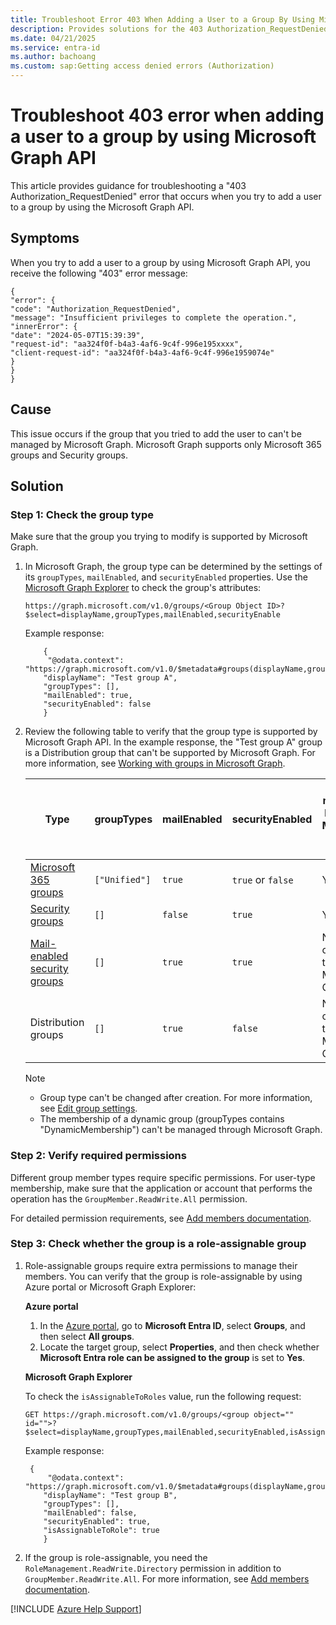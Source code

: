 ```yaml
---
title: Troubleshoot Error 403 When Adding a User to a Group By Using Microsoft Graph API
description: Provides solutions for the 403 Authorization_RequestDenied error that occurs when you add a user to a group by using Microsoft Graph API.
ms.date: 04/21/2025
ms.service: entra-id
ms.author: bachoang
ms.custom: sap:Getting access denied errors (Authorization)
---
```


# Troubleshoot 403 error when adding a user to a group by using Microsoft Graph API

This article provides guidance for troubleshooting a "403 Authorization_RequestDenied" error that occurs when you try to add a user to a group by using the Microsoft Graph API.

## Symptoms

When you try to add a user to a group by using Microsoft Graph API, you receive the following "403" error message:

```output
{
"error": {
"code": "Authorization_RequestDenied",
"message": "Insufficient privileges to complete the operation.",
"innerError": {
"date": "2024-05-07T15:39:39",
"request-id": "aa324f0f-b4a3-4af6-9c4f-996e195xxxx",
"client-request-id": "aa324f0f-b4a3-4af6-9c4f-996e1959074e"
}
}
}
```

## Cause

This issue occurs if the group that you tried to add the user to can't be managed by Microsoft Graph. Microsoft Graph supports only Microsoft 365 groups and Security groups.

## Solution

### Step 1: Check the group type

Make sure that the group you trying to modify is supported by Microsoft Graph.

1. In Microsoft Graph, the group type can be determined by the settings of its `groupTypes`, `mailEnabled`, and `securityEnabled` properties. Use the [Microsoft Graph Explorer](https://developer.microsoft.com/graph/graph-explorer) to check the group's attributes:

    ```http
    https://graph.microsoft.com/v1.0/groups/<Group Object ID>?$select=displayName,groupTypes,mailEnabled,securityEnable
    ```

    Example response:

    ```output
        {
         "@odata.context": "https://graph.microsoft.com/v1.0/$metadata#groups(displayName,groupTypes,mailEnabled,securityEnabled)/$entity",
        "displayName": "Test group A",
        "groupTypes": [],
        "mailEnabled": true,
        "securityEnabled": false
        }
    
   ```

2. Review the following table to verify that the group type is supported by Microsoft Graph API. In the example response, the "Test group A" group is a Distribution group that can't be supported by Microsoft Graph. For more information, see [Working with groups in Microsoft Graph](/graph/api/resources/groups-overview).

    | Type |groupTypes | mailEnabled | securityEnabled | Can be managed by using Microsoft Graph APIs |
    |--|--|--|--|--|
    | [Microsoft 365 groups](/graph/api/resources/groups-overview#microsoft-365-groups) | `["Unified"]` | `true` | `true` or `false` | Yes |
    | [Security groups](/graph/api/resources/groups-overview#security-groups-and-mail-enabled-security-groups) | `[]` | `false` | `true` | Yes |
    | [Mail-enabled security groups](/graph/api/resources/groups-overview#security-groups-and-mail-enabled-security-groups) | `[]` | `true` | `true` | No; read-only through Microsoft Graph |
    | Distribution groups | `[]` | `true` | `false` | No; read-only through Microsoft Graph |

    > [!NOTE]
    > - Group type can't be changed after creation. For more information, see [Edit group settings](/entra/fundamentals/how-to-manage-groups#edit-group-settings).
    > - The membership of a dynamic group (groupTypes contains "DynamicMembership") can't be managed through Microsoft Graph.

### Step 2: Verify required permissions

Different group member types require specific permissions. For user-type membership, make sure that the application or account that performs the operation has the `GroupMember.ReadWrite.All` permission.

For detailed permission requirements, see [Add members documentation](/graph/api/group-post-members).

### Step 3: Check whether the group is a role-assignable group

1. Role-assignable groups require extra permissions to manage their members. You can verify that the group is role-assignable by using Azure portal or Microsoft Graph Explorer:

    **Azure portal**
    
    1. In the [Azure portal](https://portal.azure.com), go to **Microsoft Entra ID**, select **Groups**, and then select **All groups**.
    1. Locate the target group, select **Properties**, and then check whether **Microsoft Entra role can be assigned to the group** is set to **Yes**.
     
    **Microsoft Graph Explorer**
    
    To check the `isAssignableToRoles` value, run the following request:
    
    ```http
    GET https://graph.microsoft.com/v1.0/groups/<group object="" id="">?$select=displayName,groupTypes,mailEnabled,securityEnabled,isAssignableToRole
    ```
    Example response:

    ```output
     {
         "@odata.context": "https://graph.microsoft.com/v1.0/$metadata#groups(displayName,groupTypes,mailEnabled,securityEnabled,isAssignableToRole)/$entity",
        "displayName": "Test group B",
        "groupTypes": [],
        "mailEnabled": false,
        "securityEnabled": true,
        "isAssignableToRole": true
        }
    ```
  
2. If the group is role-assignable, you need the `RoleManagement.ReadWrite.Directory` permission in addition to `GroupMember.ReadWrite.All`. For more information, see [Add members documentation](/graph/api/group-post-members).

[!INCLUDE [Azure Help Support](../../../includes/azure-help-support.md)]
